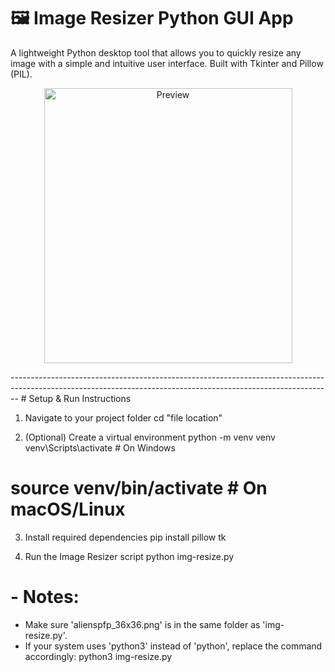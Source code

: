 # 🖼️ Image Resizer Python GUI App

A lightweight Python desktop tool that allows you to quickly resize any image with a simple and intuitive user interface. Built with Tkinter and Pillow (PIL).

<p align="center"> <img src="https://github.com/user-attachments/assets/aff671e5-111b-4f70-9f5c-dd699c72ee1a" width="397" height="440" alt="Preview" /> </p>
--------------------------------------------------------------------------------------------------------------------------------------------------------------
# Setup & Run Instructions

 1. Navigate to your project folder
cd "file location"

 2. (Optional) Create a virtual environment
python -m venv venv
venv\Scripts\activate   # On Windows
# source venv/bin/activate   # On macOS/Linux

 3. Install required dependencies
pip install pillow tk

 4. Run the Image Resizer script
python img-resize.py

# - Notes:
 - Make sure 'alienspfp_36x36.png' is in the same folder as 'img-resize.py'.
 - If your system uses 'python3' instead of 'python', replace the command accordingly:
   python3 img-resize.py
